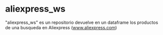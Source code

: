 # aliexpress_ws
"aliexpress_ws" es un repositorio devuelve en un dataframe los productos de una busqueda en Aliexpress (www.aliexpress.com)
